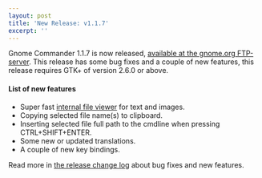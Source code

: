 ```yaml
---
layout: post
title: 'New Release: v1.1.7'
excerpt: ''
---
```


Gnome Commander 1.1.7 is now released, [available at the gnome.org
FTP-server](ftp://ftp.gnome.org/pub/GNOME/sources/gnome-commander/1.1/gnome-commander-1.1.7.tar.bz2
"Download"). This release has some bug fixes and a couple of new
features, this release requires GTK+ of version 2.6.0 or above.

#### List of new features

* Super fast [internal file viewer](/doc.html#internal) for text and images.
* Copying selected file name(s) to clipboard.
* Inserting selected file full path to the cmdline when pressing CTRL+SHIFT+ENTER.
* Some new or updated translations.
* A couple of new key bindings.

Read more in [the release change
log](https://github.com/GNOME/gnome-commander/blob/master/ChangeLog-20090629)
about bug fixes and new features.

